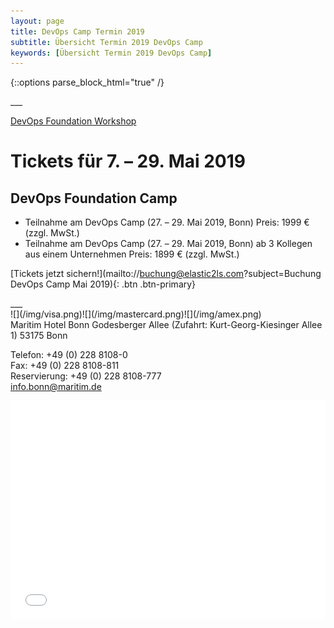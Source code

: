 ```yaml
---
layout: page
title: DevOps Camp Termin 2019
subtitle: Übersicht Termin 2019 DevOps Camp
keywords: [Übersicht Termin 2019 DevOps Camp]
---
```

{::options parse_block_html="true" /}
<div class="slider">
___
<div id="carousel" class="carousel">
<div class="carousel-inner">

[DevOps Foundation Workshop](/img/DevOps_logo.jpg)
# Tickets für 7\. – 29\. Mai 2019

## DevOps Foundation Camp


* Teilnahme am DevOps Camp (27\. – 29\. Mai 2019, Bonn) Preis: 1999 € (zzgl. MwSt.)
* Teilnahme am DevOps Camp (27\. – 29\. Mai 2019, Bonn) ab 3 Kollegen aus einem Unternehmen Preis: 1899 € (zzgl. MwSt.)  

[Tickets jetzt sichern!](mailto://buchung@elastic2ls.com?subject=Buchung DevOps Camp Mai 2019){: .btn .btn-primary}

</div>
___
</div>
</div>

<div class="offer_payment">![](/img/visa.png)![](/img/mastercard.png)![](/img/amex.png)
</div>

<div class="offer_location">
Maritim Hotel Bonn Godesberger Allee  
(Zufahrt: Kurt-Georg-Kiesinger  
Allee 1)  
53175 Bonn

Telefon: +49 (0) 228 8108-0  
Fax: +49 (0) 228 8108-811  
Reservierung: +49 (0) 228 8108-777  
info.bonn@maritim.de
</div>

<div class="offer_map">


<div class="col-md-24">
<iframe scrolling="no" marginheight="0" marginwidth="0" src="../info/osm_hotel_maritim.html?lat=50.70476,lon=7.13490,info=,zoom=15" width="100%" height="350" frameborder="0">
</iframe>
</div>
